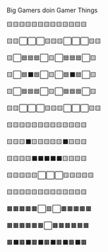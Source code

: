 Big Gamers doin Gamer Things

🟨🟨🟨🟨🟨🟨🟨🟨🟨🟨🟨🟨🟨

🟨🟨⬜⬜⬜🟨🟨🟨⬜⬜⬜🟨🟨

🟨⬜🟦🟦🟦⬜🟨⬜🟦🟦🟦⬜🟨

🟨⬜🟦⬛🟦⬜🟨⬜🟦⬛🟦⬜🟨

🟨⬜🟦🟦🟦⬜🟨⬜🟦🟦🟦⬜🟨

🟨🟨⬜⬜⬜🟨🟨🟨⬜⬜⬜🟨🟨

🟨🟨🟨🟨🟨🟨🟨🟨🟨🟨🟨🟨🟨

🟨🟨🟨⬛🟨🟨🟨🟨🟨⬛🟨🟨🟨

🟨🟨🟨🟨⬛⬛⬛⬛⬛🟨🟨🟨🟨

🟨🟨🟨🟨🟨⬜⬜⬜🟨🟨🟨🟨🟨

🟨🟨🟨🟨🟨🟨🟨🟨🟨🟨🟨🟨🟨

🟫🟫🟫🟫🟫⬜🟥⬜🟫🟫🟫🟫🟫

🟫🟫🟫🟫🟫🟫⬜🟫🟫🟫🟫🟫🟫

🟫⬛🟫⬛🟫⬛🟫⬛🟫⬛🟫⬛🟫
